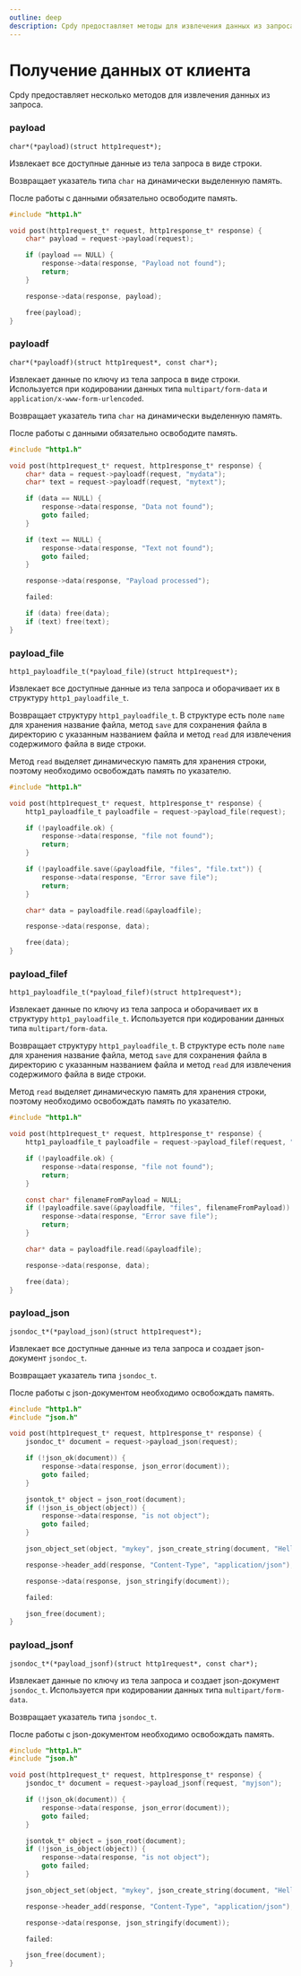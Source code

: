 ```yaml
---
outline: deep
description: Cpdy предоставляет методы для извлечения данных из запроса при кодировании multipart/form-data и application/x-www-form-urlencoded
---
```


# Получение данных от клиента

Cpdy предоставляет несколько методов для извлечения данных из запроса.

### payload

`char*(*payload)(struct http1request*);`

Извлекает все доступные данные из тела запроса в виде строки.

Возвращает указатель типа `char` на динамически выделенную память.

После работы с данными обязательно освободите память.

```C
#include "http1.h"

void post(http1request_t* request, http1response_t* response) {
    char* payload = request->payload(request);

    if (payload == NULL) {
        response->data(response, "Payload not found");
        return;
    }

    response->data(response, payload);

    free(payload);
}
```

### payloadf

`char*(*payloadf)(struct http1request*, const char*);`

Извлекает данные по ключу из тела запроса в виде строки. Используется при кодировании данных типа `multipart/form-data` и `application/x-www-form-urlencoded`.

Возвращает указатель типа `char` на динамически выделенную память.

После работы с данными обязательно освободите память.

```C
#include "http1.h"

void post(http1request_t* request, http1response_t* response) {
    char* data = request->payloadf(request, "mydata");
    char* text = request->payloadf(request, "mytext");

    if (data == NULL) {
        response->data(response, "Data not found");
        goto failed;
    }

    if (text == NULL) {
        response->data(response, "Text not found");
        goto failed;
    }

    response->data(response, "Payload processed");

    failed:

    if (data) free(data);
    if (text) free(text);
}
```

### payload_file

`http1_payloadfile_t(*payload_file)(struct http1request*);`

Извлекает все доступные данные из тела запроса и оборачивает их в структуру `http1_payloadfile_t`.

Возвращает структуру `http1_payloadfile_t`. В структуре есть поле `name` для хранения название файла, метод `save` для сохранения файла в директорию с указанным названием файла и метод `read` для извлечения содержимого файла в виде строки.

Метод `read` выделяет динамическую память для хранения строки, поэтому необходимо освобождать память по указателю.

```C
#include "http1.h"

void post(http1request_t* request, http1response_t* response) {
    http1_payloadfile_t payloadfile = request->payload_file(request);

    if (!payloadfile.ok) {
        response->data(response, "file not found");
        return;
    }

    if (!payloadfile.save(&payloadfile, "files", "file.txt")) {
        response->data(response, "Error save file");
        return;
    }

    char* data = payloadfile.read(&payloadfile);

    response->data(response, data);

    free(data);
}
```

### payload_filef

`http1_payloadfile_t(*payload_filef)(struct http1request*);`

Извлекает данные по ключу из тела запроса и оборачивает их в структуру `http1_payloadfile_t`. Используется при кодировании данных типа `multipart/form-data`.

Возвращает структуру `http1_payloadfile_t`. В структуре есть поле `name` для хранения название файла, метод `save` для сохранения файла в директорию с указанным названием файла и метод `read` для извлечения содержимого файла в виде строки.

Метод `read` выделяет динамическую память для хранения строки, поэтому необходимо освобождать память по указателю.

```C
#include "http1.h"

void post(http1request_t* request, http1response_t* response) {
    http1_payloadfile_t payloadfile = request->payload_filef(request, "myfile");

    if (!payloadfile.ok) {
        response->data(response, "file not found");
        return;
    }

    const char* filenameFromPayload = NULL;
    if (!payloadfile.save(&payloadfile, "files", filenameFromPayload)) {
        response->data(response, "Error save file");
        return;
    }

    char* data = payloadfile.read(&payloadfile);

    response->data(response, data);

    free(data);
}
```

### payload_json

`jsondoc_t*(*payload_json)(struct http1request*);`

Извлекает все доступные данные из тела запроса и создает json-документ `jsondoc_t`.

Возвращает указатель типа `jsondoc_t`.

После работы с json-документом необходимо освобождать память.

```C
#include "http1.h"
#include "json.h"

void post(http1request_t* request, http1response_t* response) {
    jsondoc_t* document = request->payload_json(request);

    if (!json_ok(document)) {
        response->data(response, json_error(document));
        goto failed;
    }

    jsontok_t* object = json_root(document);
    if (!json_is_object(object)) {
        response->data(response, "is not object");
        goto failed;
    }

    json_object_set(object, "mykey", json_create_string(document, "Hello"));

    response->header_add(response, "Content-Type", "application/json");

    response->data(response, json_stringify(document));

    failed:

    json_free(document);
}
```

### payload_jsonf

`jsondoc_t*(*payload_jsonf)(struct http1request*, const char*);`

Извлекает данные по ключу из тела запроса и создает json-документ `jsondoc_t`. Используется при кодировании данных типа `multipart/form-data`.

Возвращает указатель типа `jsondoc_t`.

После работы с json-документом необходимо освобождать память.

```C
#include "http1.h"
#include "json.h"

void post(http1request_t* request, http1response_t* response) {
    jsondoc_t* document = request->payload_jsonf(request, "myjson");

    if (!json_ok(document)) {
        response->data(response, json_error(document));
        goto failed;
    }

    jsontok_t* object = json_root(document);
    if (!json_is_object(object)) {
        response->data(response, "is not object");
        goto failed;
    }

    json_object_set(object, "mykey", json_create_string(document, "Hello"));

    response->header_add(response, "Content-Type", "application/json");

    response->data(response, json_stringify(document));

    failed:

    json_free(document);
}
```


